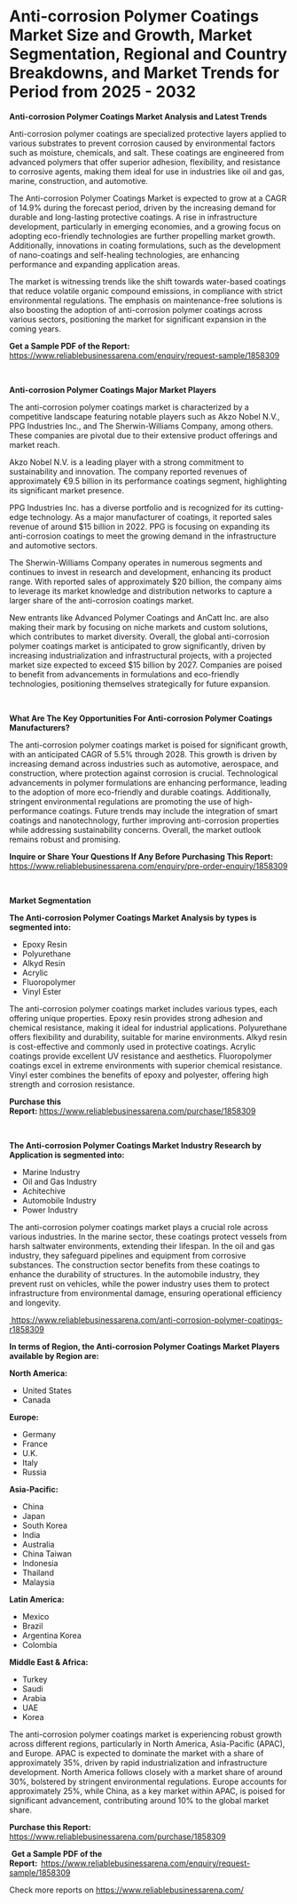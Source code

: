 <p><h1>Anti-corrosion Polymer Coatings Market Size and Growth, Market Segmentation, Regional and Country Breakdowns, and Market Trends for Period from 2025 -  2032</h1></p><p><strong>Anti-corrosion Polymer Coatings Market Analysis and Latest Trends</strong></p>
<p><p>Anti-corrosion polymer coatings are specialized protective layers applied to various substrates to prevent corrosion caused by environmental factors such as moisture, chemicals, and salt. These coatings are engineered from advanced polymers that offer superior adhesion, flexibility, and resistance to corrosive agents, making them ideal for use in industries like oil and gas, marine, construction, and automotive.</p><p>The Anti-corrosion Polymer Coatings Market is expected to grow at a CAGR of 14.9% during the forecast period, driven by the increasing demand for durable and long-lasting protective coatings. A rise in infrastructure development, particularly in emerging economies, and a growing focus on adopting eco-friendly technologies are further propelling market growth. Additionally, innovations in coating formulations, such as the development of nano-coatings and self-healing technologies, are enhancing performance and expanding application areas.</p><p>The market is witnessing trends like the shift towards water-based coatings that reduce volatile organic compound emissions, in compliance with strict environmental regulations. The emphasis on maintenance-free solutions is also boosting the adoption of anti-corrosion polymer coatings across various sectors, positioning the market for significant expansion in the coming years.</p></p>
<p><strong>Get a Sample PDF of the Report:&nbsp;</strong> <a href="https://www.reliablebusinessarena.com/enquiry/request-sample/1858309?utm_campaign=2518&utm_medium=2&utm_source=Github&utm_content=ia&utm_term=03042025&utm_id=anti-corrosion-polymer-coatings">https://www.reliablebusinessarena.com/enquiry/request-sample/1858309</a></p>
<p>&nbsp;</p>
<p><strong>Anti-corrosion Polymer Coatings Major Market Players</strong></p>
<p><p>The anti-corrosion polymer coatings market is characterized by a competitive landscape featuring notable players such as Akzo Nobel N.V., PPG Industries Inc., and The Sherwin-Williams Company, among others. These companies are pivotal due to their extensive product offerings and market reach.</p><p>Akzo Nobel N.V. is a leading player with a strong commitment to sustainability and innovation. The company reported revenues of approximately €9.5 billion in its performance coatings segment, highlighting its significant market presence.</p><p>PPG Industries Inc. has a diverse portfolio and is recognized for its cutting-edge technology. As a major manufacturer of coatings, it reported sales revenue of around $15 billion in 2022. PPG is focusing on expanding its anti-corrosion coatings to meet the growing demand in the infrastructure and automotive sectors.</p><p>The Sherwin-Williams Company operates in numerous segments and continues to invest in research and development, enhancing its product range. With reported sales of approximately $20 billion, the company aims to leverage its market knowledge and distribution networks to capture a larger share of the anti-corrosion coatings market.</p><p>New entrants like Advanced Polymer Coatings and AnCatt Inc. are also making their mark by focusing on niche markets and custom solutions, which contributes to market diversity. Overall, the global anti-corrosion polymer coatings market is anticipated to grow significantly, driven by increasing industrialization and infrastructural projects, with a projected market size expected to exceed $15 billion by 2027. Companies are poised to benefit from advancements in formulations and eco-friendly technologies, positioning themselves strategically for future expansion.</p></p>
<p>&nbsp;</p>
<p><strong>What Are The Key Opportunities For Anti-corrosion Polymer Coatings Manufacturers?</strong></p>
<p><p>The anti-corrosion polymer coatings market is poised for significant growth, with an anticipated CAGR of 5.5% through 2028. This growth is driven by increasing demand across industries such as automotive, aerospace, and construction, where protection against corrosion is crucial. Technological advancements in polymer formulations are enhancing performance, leading to the adoption of more eco-friendly and durable coatings. Additionally, stringent environmental regulations are promoting the use of high-performance coatings. Future trends may include the integration of smart coatings and nanotechnology, further improving anti-corrosion properties while addressing sustainability concerns. Overall, the market outlook remains robust and promising.</p></p>
<p><strong>Inquire or Share Your Questions If Any Before Purchasing This Report:</strong> <a href="https://www.reliablebusinessarena.com/enquiry/pre-order-enquiry/1858309?utm_campaign=2518&utm_medium=2&utm_source=Github&utm_content=ia&utm_term=03042025&utm_id=anti-corrosion-polymer-coatings">https://www.reliablebusinessarena.com/enquiry/pre-order-enquiry/1858309</a></p>
<p>&nbsp;</p>
<p><strong>Market Segmentation</strong></p>
<p><strong>The Anti-corrosion Polymer Coatings Market Analysis by types is segmented into:</strong></p>
<p><ul><li>Epoxy Resin</li><li>Polyurethane</li><li>Alkyd Resin</li><li>Acrylic</li><li>Fluoropolymer</li><li>Vinyl Ester</li></ul></p>
<p><p>The anti-corrosion polymer coatings market includes various types, each offering unique properties. Epoxy resin provides strong adhesion and chemical resistance, making it ideal for industrial applications. Polyurethane offers flexibility and durability, suitable for marine environments. Alkyd resin is cost-effective and commonly used in protective coatings. Acrylic coatings provide excellent UV resistance and aesthetics. Fluoropolymer coatings excel in extreme environments with superior chemical resistance. Vinyl ester combines the benefits of epoxy and polyester, offering high strength and corrosion resistance.</p></p>
<p><strong>Purchase this Report:&nbsp;</strong><a href="https://www.reliablebusinessarena.com/purchase/1858309?utm_campaign=2518&utm_medium=2&utm_source=Github&utm_content=ia&utm_term=03042025&utm_id=anti-corrosion-polymer-coatings">https://www.reliablebusinessarena.com/purchase/1858309</a></p>
<p>&nbsp;</p>
<p><strong>The Anti-corrosion Polymer Coatings Market Industry Research by Application is segmented into:</strong></p>
<p><ul><li>Marine Industry</li><li>Oil and Gas Industry</li><li>Achitechive</li><li>Automobile Industry</li><li>Power Industry</li></ul></p>
<p><p>The anti-corrosion polymer coatings market plays a crucial role across various industries. In the marine sector, these coatings protect vessels from harsh saltwater environments, extending their lifespan. In the oil and gas industry, they safeguard pipelines and equipment from corrosive substances. The construction sector benefits from these coatings to enhance the durability of structures. In the automobile industry, they prevent rust on vehicles, while the power industry uses them to protect infrastructure from environmental damage, ensuring operational efficiency and longevity.</p></p>
<p><a href="https://www.reliablebusinessarena.com/anti-corrosion-polymer-coatings-r1858309?utm_campaign=2518&utm_medium=2&utm_source=Github&utm_content=ia&utm_term=03042025&utm_id=anti-corrosion-polymer-coatings">&nbsp;https://www.reliablebusinessarena.com/anti-corrosion-polymer-coatings-r1858309</a></p>
<p><strong>In terms of Region, the Anti-corrosion Polymer Coatings Market Players available by Region are:</strong></p>
<p>
    <p> <strong> North America: </strong>
        <ul>
            <li>United States</li>
            <li>Canada</li>
        </ul>
        </p> 
    <p> <strong> Europe: </strong>
        <ul>
            <li>Germany</li>
            <li>France</li>
            <li>U.K.</li>
            <li>Italy</li>
            <li>Russia</li>
        </ul>
        </p> 
    <p> <strong> Asia-Pacific: </strong>
        <ul>
            <li>China</li>
            <li>Japan</li>
            <li>South Korea</li>
            <li>India</li>
            <li>Australia</li>
            <li>China Taiwan</li>
            <li>Indonesia</li>
            <li>Thailand</li>
            <li>Malaysia</li>
        </ul>
        </p> 
    <p> <strong> Latin America: </strong>
        <ul>
            <li>Mexico</li>
            <li>Brazil</li>
            <li>Argentina Korea</li>
            <li>Colombia</li>
        </ul>
        </p> 
    <p> <strong> Middle East & Africa: </strong>
        <ul>
            <li>Turkey</li>
            <li>Saudi</li>
            <li>Arabia</li>
            <li>UAE</li>
            <li>Korea</li>
        </ul>
    </p>
    </p>
<p><p>The anti-corrosion polymer coatings market is experiencing robust growth across different regions, particularly in North America, Asia-Pacific (APAC), and Europe. APAC is expected to dominate the market with a share of approximately 35%, driven by rapid industrialization and infrastructure development. North America follows closely with a market share of around 30%, bolstered by stringent environmental regulations. Europe accounts for approximately 25%, while China, as a key market within APAC, is poised for significant advancement, contributing around 10% to the global market share.</p></p>
<p><strong>Purchase this Report: </strong><a href="https://www.reliablebusinessarena.com/purchase/1858309?utm_campaign=2518&utm_medium=2&utm_source=Github&utm_content=ia&utm_term=03042025&utm_id=anti-corrosion-polymer-coatings">https://www.reliablebusinessarena.com/purchase/1858309</a></p>
<p>&nbsp;<strong>Get a Sample PDF of the Report:&nbsp;&nbsp;</strong><a href="https://www.reliablebusinessarena.com/enquiry/request-sample/1858309?utm_campaign=2518&utm_medium=2&utm_source=Github&utm_content=ia&utm_term=03042025&utm_id=anti-corrosion-polymer-coatings">https://www.reliablebusinessarena.com/enquiry/request-sample/1858309</a></p>
<p><strong></strong></p>
<p>Check more reports on <a href="https://www.reliablebusinessarena.com/?utm_campaign=2518&utm_medium=2&utm_source=Github&utm_content=ia&utm_term=03042025&utm_id=anti-corrosion-polymer-coatings">https://www.reliablebusinessarena.com/</a></p>